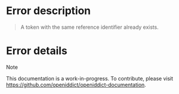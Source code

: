 # Error description

> A token with the same reference identifier already exists.

# Error details

> [!NOTE]
> This documentation is a work-in-progress. To contribute, please visit https://github.com/openiddict/openiddict-documentation.
